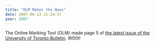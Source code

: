 ```yaml
---
title: "OLM Makes the News"
date: 2007-06-13 21:24:17
year: 2007
---
```

The Online Marking Tool (OLM) made page 5 of <a href="http://www.news.utoronto.ca/bulletin/Current_Issue/06-12-07.pdf">the latest issue of the University of Toronto Bulletin</a>.  W00t!
